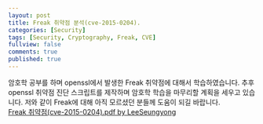 ```yaml
---
layout: post
title: Freak 취약점 분석(cve-2015-0204).
categories: [Security]
tags: [Security, Cryptography, Freak, CVE]
fullview: false
comments: true
published: true
---
```


암호학 공부를 하며 openssl에서 발생한 Freak 취약점에 대해서 학습하였습니다. 추후 openssl 취약점 진단 스크립트를 제작하며 암호학 학습을 마무리할 계획을 세우고 있습니다. 저와 같이 Freak에 대해 아직 모르셨던 분들께 도움이 되길 바랍니다. <br/>
[Freak 취약점(cve-2015-0204).pdf by LeeSeungyong](http://www.slideshare.net/SSRINCLee/freak-cve-20150204)
